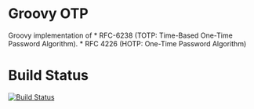 Groovy OTP
====

Groovy implementation of 
    * RFC-6238 (TOTP: Time-Based One-Time Password Algorithm).
    * RFC 4226 (HOTP: One-Time Password Algorithm)

Build Status
============

[![Build Status](https://secure.travis-ci.org/osoco/gotp.png)](http://travis-ci.org/osoco/gotp)
